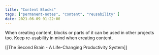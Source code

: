 ```yaml
---
title: "Content Blocks"
tags: ["permanent-notes", "content", "reusability" ]
date: 2021-06-09 01:22:00
---
```


When creating content, blocks or parts of it can be used in other projects too. Keep re-usability in mind when creating content.

[[The Second Brain - A Life-Changing Productivity System]]
